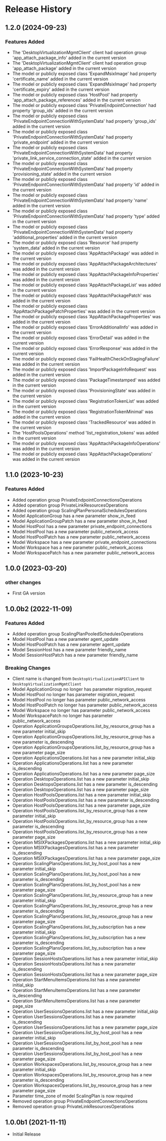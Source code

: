 # Release History

## 1.2.0 (2024-09-23)

### Features Added

  - The 'DesktopVirtualizationMgmtClient' client had operation group 'app_attach_package_info' added in the current version
  - The 'DesktopVirtualizationMgmtClient' client had operation group 'app_attach_package' added in the current version
  - The model or publicly exposed class 'ExpandMsixImage' had property 'certificate_name' added in the current version
  - The model or publicly exposed class 'ExpandMsixImage' had property 'certificate_expiry' added in the current version
  - The model or publicly exposed class 'HostPool' had property 'app_attach_package_references' added in the current version
  - The model or publicly exposed class 'PrivateEndpointConnection' had property 'group_ids' added in the current version
  - The model or publicly exposed class 'PrivateEndpointConnectionWithSystemData' had property 'group_ids' added in the current version
  - The model or publicly exposed class 'PrivateEndpointConnectionWithSystemData' had property 'private_endpoint' added in the current version
  - The model or publicly exposed class 'PrivateEndpointConnectionWithSystemData' had property 'private_link_service_connection_state' added in the current version
  - The model or publicly exposed class 'PrivateEndpointConnectionWithSystemData' had property 'provisioning_state' added in the current version
  - The model or publicly exposed class 'PrivateEndpointConnectionWithSystemData' had property 'id' added in the current version
  - The model or publicly exposed class 'PrivateEndpointConnectionWithSystemData' had property 'name' added in the current version
  - The model or publicly exposed class 'PrivateEndpointConnectionWithSystemData' had property 'type' added in the current version
  - The model or publicly exposed class 'PrivateEndpointConnectionWithSystemData' had property 'additional_properties' added in the current version
  - The model or publicly exposed class 'Resource' had property 'system_data' added in the current version
  - The model or publicly exposed class 'AppAttachPackage' was added in the current version
  - The model or publicly exposed class 'AppAttachPackageArchitectures' was added in the current version
  - The model or publicly exposed class 'AppAttachPackageInfoProperties' was added in the current version
  - The model or publicly exposed class 'AppAttachPackageList' was added in the current version
  - The model or publicly exposed class 'AppAttachPackagePatch' was added in the current version
  - The model or publicly exposed class 'AppAttachPackagePatchProperties' was added in the current version
  - The model or publicly exposed class 'AppAttachPackageProperties' was added in the current version
  - The model or publicly exposed class 'ErrorAdditionalInfo' was added in the current version
  - The model or publicly exposed class 'ErrorDetail' was added in the current version
  - The model or publicly exposed class 'ErrorResponse' was added in the current version
  - The model or publicly exposed class 'FailHealthCheckOnStagingFailure' was added in the current version
  - The model or publicly exposed class 'ImportPackageInfoRequest' was added in the current version
  - The model or publicly exposed class 'PackageTimestamped' was added in the current version
  - The model or publicly exposed class 'ProvisioningState' was added in the current version
  - The model or publicly exposed class 'RegistrationTokenList' was added in the current version
  - The model or publicly exposed class 'RegistrationTokenMinimal' was added in the current version
  - The model or publicly exposed class 'TrackedResource' was added in the current version
  - The 'HostPoolsOperations' method 'list_registration_tokens' was added in the current version
  - The model or publicly exposed class 'AppAttachPackageInfoOperations' was added in the current version
  - The model or publicly exposed class 'AppAttachPackageOperations' was added in the current version

## 1.1.0 (2023-10-23)

### Features Added

  - Added operation group PrivateEndpointConnectionsOperations
  - Added operation group PrivateLinkResourcesOperations
  - Added operation group ScalingPlanPersonalSchedulesOperations
  - Model ApplicationGroup has a new parameter show_in_feed
  - Model ApplicationGroupPatch has a new parameter show_in_feed
  - Model HostPool has a new parameter private_endpoint_connections
  - Model HostPool has a new parameter public_network_access
  - Model HostPoolPatch has a new parameter public_network_access
  - Model Workspace has a new parameter private_endpoint_connections
  - Model Workspace has a new parameter public_network_access
  - Model WorkspacePatch has a new parameter public_network_access

## 1.0.0 (2023-03-20)

### other changes

  - First GA version

## 1.0.0b2 (2022-11-09)

### Features Added

  - Added operation group ScalingPlanPooledSchedulesOperations
  - Model HostPool has a new parameter agent_update
  - Model HostPoolPatch has a new parameter agent_update
  - Model SessionHost has a new parameter friendly_name
  - Model SessionHostPatch has a new parameter friendly_name

### Breaking Changes

  - Client name is changed from `DesktopVirtualizationAPIClient` to `DesktopVirtualizationMgmtClient`
  - Model ApplicationGroup no longer has parameter migration_request
  - Model HostPool no longer has parameter migration_request
  - Model HostPool no longer has parameter public_network_access
  - Model HostPoolPatch no longer has parameter public_network_access
  - Model Workspace no longer has parameter public_network_access
  - Model WorkspacePatch no longer has parameter public_network_access
  - Operation ApplicationGroupsOperations.list_by_resource_group has a new parameter initial_skip
  - Operation ApplicationGroupsOperations.list_by_resource_group has a new parameter is_descending
  - Operation ApplicationGroupsOperations.list_by_resource_group has a new parameter page_size
  - Operation ApplicationsOperations.list has a new parameter initial_skip
  - Operation ApplicationsOperations.list has a new parameter is_descending
  - Operation ApplicationsOperations.list has a new parameter page_size
  - Operation DesktopsOperations.list has a new parameter initial_skip
  - Operation DesktopsOperations.list has a new parameter is_descending
  - Operation DesktopsOperations.list has a new parameter page_size
  - Operation HostPoolsOperations.list has a new parameter initial_skip
  - Operation HostPoolsOperations.list has a new parameter is_descending
  - Operation HostPoolsOperations.list has a new parameter page_size
  - Operation HostPoolsOperations.list_by_resource_group has a new parameter initial_skip
  - Operation HostPoolsOperations.list_by_resource_group has a new parameter is_descending
  - Operation HostPoolsOperations.list_by_resource_group has a new parameter page_size
  - Operation MSIXPackagesOperations.list has a new parameter initial_skip
  - Operation MSIXPackagesOperations.list has a new parameter is_descending
  - Operation MSIXPackagesOperations.list has a new parameter page_size
  - Operation ScalingPlansOperations.list_by_host_pool has a new parameter initial_skip
  - Operation ScalingPlansOperations.list_by_host_pool has a new parameter is_descending
  - Operation ScalingPlansOperations.list_by_host_pool has a new parameter page_size
  - Operation ScalingPlansOperations.list_by_resource_group has a new parameter initial_skip
  - Operation ScalingPlansOperations.list_by_resource_group has a new parameter is_descending
  - Operation ScalingPlansOperations.list_by_resource_group has a new parameter page_size
  - Operation ScalingPlansOperations.list_by_subscription has a new parameter initial_skip
  - Operation ScalingPlansOperations.list_by_subscription has a new parameter is_descending
  - Operation ScalingPlansOperations.list_by_subscription has a new parameter page_size
  - Operation SessionHostsOperations.list has a new parameter initial_skip
  - Operation SessionHostsOperations.list has a new parameter is_descending
  - Operation SessionHostsOperations.list has a new parameter page_size
  - Operation StartMenuItemsOperations.list has a new parameter initial_skip
  - Operation StartMenuItemsOperations.list has a new parameter is_descending
  - Operation StartMenuItemsOperations.list has a new parameter page_size
  - Operation UserSessionsOperations.list has a new parameter initial_skip
  - Operation UserSessionsOperations.list has a new parameter is_descending
  - Operation UserSessionsOperations.list has a new parameter page_size
  - Operation UserSessionsOperations.list_by_host_pool has a new parameter initial_skip
  - Operation UserSessionsOperations.list_by_host_pool has a new parameter is_descending
  - Operation UserSessionsOperations.list_by_host_pool has a new parameter page_size
  - Operation WorkspacesOperations.list_by_resource_group has a new parameter initial_skip
  - Operation WorkspacesOperations.list_by_resource_group has a new parameter is_descending
  - Operation WorkspacesOperations.list_by_resource_group has a new parameter page_size
  - Parameter time_zone of model ScalingPlan is now required
  - Removed operation group PrivateEndpointConnectionsOperations
  - Removed operation group PrivateLinkResourcesOperations

## 1.0.0b1 (2021-11-11)

* Initial Release
